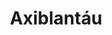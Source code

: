 ---
layout: page
permalink: /resources/glossary/axiblantáu.html
title: Axiblantáu
connotation: negative
short_def: An excess of carbon dioxide, over carbonated.
domain: sidra
subdomain: appearance
topic: carbonation
toc: false
toc_sticky: true
---
